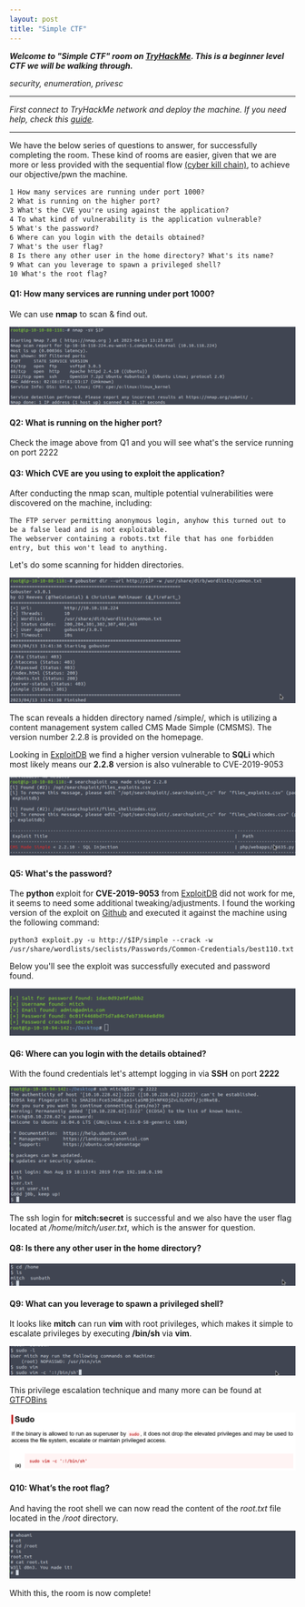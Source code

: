 ```yaml
---
layout: post
title: "Simple CTF"
---
```




***Welcome to "Simple CTF" room on [TryHackMe](https://www.tryhackme.com/room/easyctf). This is a beginner level CTF we will be walking through.***

*security, enumeration, privesc* 

---------------------





*First connect to TryHackMe network and deploy the machine. If you need help, check this [guide](https://ctfjournal.github.io/Connect-to-TryHackMe-VPN/).*

--------------------------


We have the below series of questions to answer, for successfully completing the room. These kind of rooms are easier, given that we are more or less provided with the sequential flow [(cyber kill chain)](https://www.lockheedmartin.com/en-us/capabilities/cyber/cyber-kill-chain.html), to achieve our objective/pwn the machine.

    1 How many services are running under port 1000?
    2 What is running on the higher port?
    3 What's the CVE you're using against the application?
    4 To what kind of vulnerability is the application vulnerable?
    5 What's the password?
    6 Where can you login with the details obtained?
    7 What's the user flag?
    8 Is there any other user in the home directory? What's its name?
    9 What can you leverage to spawn a privileged shell?
    10 What's the root flag?


#### Q1: How many services are running under port 1000?

We can use **nmap** to scan & find out.


![img2](/assets/images/easyctf/img2.png)

#### Q2: What is running on the higher port?
Check the image above from Q1 and you will see what's the service running on port 2222

#### Q3: Which CVE are you using to exploit the application?

After conducting the nmap scan, multiple potential vulnerabilities were discovered on the machine, including:

    The FTP server permitting anonymous login, anyhow this turned out to be a false lead and is not exploitable.
    The webserver containing a robots.txt file that has one forbidden entry, but this won't lead to anything.

Let's do some scanning for hidden directories.


![img3](/assets/images/easyctf/img3.png)

The scan reveals a hidden directory named /simple/, which is utilizing a content management system called CMS Made Simple (CMSMS). The version number 2.2.8 is provided on the homepage.

Looking in [ExploitDB](https://www.exploit-db.com/) we find a higher version vulnerable to **SQLi** which most likely means our **2.2.8** version is also vulnerable to CVE-2019-9053

![img4](/assets/images/easyctf/img4.png)


#### Q5: What's the password?

The **python** exploit for **CVE-2019-9053** from [ExploitDB](https://www.exploit-db.com/) did not work for me, it seems to need some additional tweaking/adjustments. I found the working version of the exploit on [Github](https://raw.githubusercontent.com/e-renna/CVE-2019-9053/master/exploit.py) and executed it against the machine using the following command:

    python3 exploit.py -u http://$IP/simple --crack -w /usr/share/wordlists/seclists/Passwords/Common-Credentials/best110.txt

Below you'll see the exploit was successfully executed and password found.

 
![img5](/assets/images/easyctf/img5.png)

#### Q6: Where can you login with the details obtained?

With the found credentials let's attempt logging in via **SSH** on port **2222**



![img6](/assets/images/easyctf/img6.png)

The ssh login for **mitch:secret** is successful and we also have the user flag located at */home/mitch/user.txt*, which is the answer for question.

#### Q8: Is there any other user in the home directory?

![img7](/assets/images/easyctf/img7.png)

#### Q9: What can you leverage to spawn a privileged shell?

It looks like **mitch** can run **vim** with root privileges, which makes it simple to escalate privileges by executing **/bin/sh** via **vim**.

![img8](/assets/images/easyctf/img8.png)

This privilege escalation technique and many more can be found at [GTFOBins](https://gtfobins.github.io/gtfobins/vim/#sudo)

![img10](/assets/images/easyctf/img10.png)

#### Q10: What’s the root flag?

And having the root shell we can now read the content of the *root.txt* file located in the */root* directory.

![img9](/assets/images/easyctf/img9.png)

Whith this, the room is now complete! 
